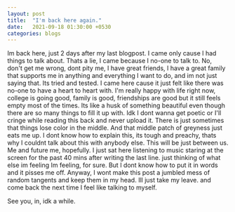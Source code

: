 ```yaml
---
layout: post
title:  "I'm back here again."
date:   2021-09-18 01:30:00 +0530
categories: blogs
---
```


Im back here, just 2 days after my last blogpost.
I came only cause I had things to talk about. Thats a lie, I came because I no-one to talk to. 
No, don't get me wrong, dont pity me, I have great friends, I have a great family that supports me in anything and everything I want to do, and im not just saying that. Its tried and tested.
I came here cause it just felt like there was no-one to have a heart to heart with. I'm really happy with life right now, college is going good, family is good, friendships are good but it still feels empty most of the times.
Its like a husk of something beautiful even though there are so many things to fill it up with. Idk I dont wanna get poetic or I'll cringe while reading this back and never upload it.
There is just sometimes that things lose color in the middle. And that middle patch of greyness just eats me up.
I dont know how to explain this, its tough and preachy, thats why I couldnt talk about this with anybody else. This will be just between us. Me and future me, hopefully.
I just sat here listening to music staring at the screen for the past 40 mins after writing the last line. just thinking of what else im feeling
Im feeling, for sure. But I dont know how to put it in words and it pisses me off.
Anyway, I wont make this post a jumbled mess of random tangents and keep them in my head. Ill just take my leave. and come back the next time I feel like talking to myself.

See you, in, idk a while.
